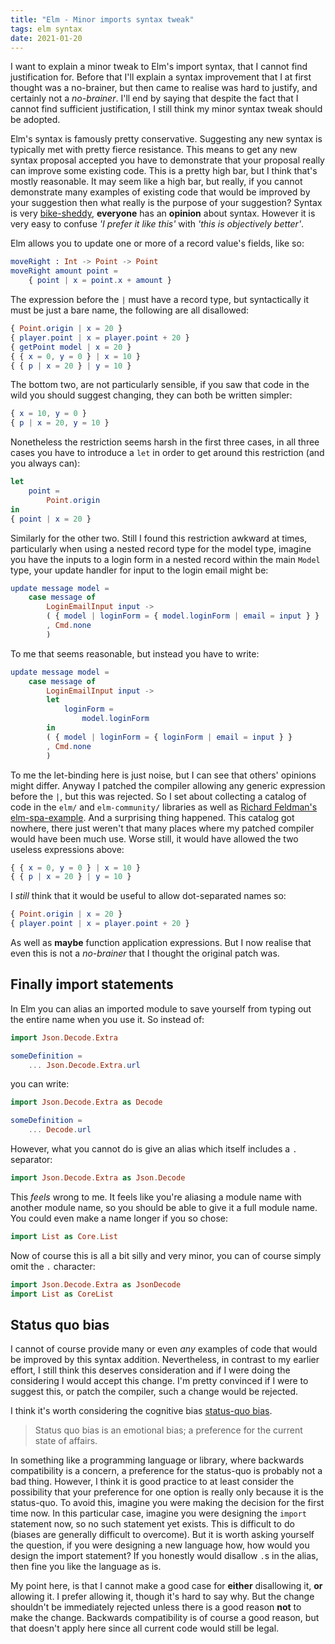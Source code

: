 ```yaml
---
title: "Elm - Minor imports syntax tweak"
tags: elm syntax 
date: 2021-01-20
---
```


I want to explain a minor tweak to Elm's import syntax, that I cannot find justification for. Before that I'll explain a syntax improvement that I at first thought was a no-brainer, but then came to realise was hard to justify, and certainly not a *no-brainer*. I'll end by saying that despite the fact that I cannot find sufficient justification, I still think my minor syntax tweak should be adopted.

Elm's syntax is famously pretty conservative. Suggesting any new syntax is typically met with pretty fierce resistance. This means to get any new syntax proposal accepted you have to demonstrate that your proposal really can improve some existing code. This is a pretty high bar, but I think that's mostly reasonable. It may seem like a high bar, but really, if you cannot demonstrate many examples of existing code that would be improved by your suggestion then what really is the purpose of your suggestion? Syntax is very [bike-sheddy](https://en.wikipedia.org/wiki/Law_of_triviality), **everyone** has an **opinion** about syntax. However it is very easy to confuse *'I prefer it like this'* with *'this is objectively better'*.

Elm allows you to update one or more of a record value's fields, like so:

```elm
moveRight : Int -> Point -> Point
moveRight amount point =
    { point | x = point.x + amount }
```

The expression before the `|` must have a record type, but syntactically it must be just a bare name, the following are all disallowed:

```elm
{ Point.origin | x = 20 }
{ player.point | x = player.point + 20 }
{ getPoint model | x = 20 }
{ { x = 0, y = 0 } | x = 10 }
{ { p | x = 20 } | y = 10 }
```

The bottom two, are not particularly sensible, if you saw that code in the wild you should suggest changing, they can both be written simpler:


```elm
{ x = 10, y = 0 }
{ p | x = 20, y = 10 }
```

Nonetheless the restriction seems harsh in the first three cases, in all three cases you have to introduce a `let` in order to get around this restriction (and you always can):

```elm
let
    point =
        Point.origin
in
{ point | x = 20 }
```

Similarly for the other two. Still I found this restriction awkward at times, particularly when using a nested record type for the model type, imagine you have the inputs to a login form in a nested record within the main `Model` type, your update handler for input to the login email might be:

```elm
update message model =
    case message of
        LoginEmailInput input ->
        ( { model | loginForm = { model.loginForm | email = input } }
        , Cmd.none
        )
```

To me that seems reasonable, but instead you have to write:
```elm
update message model =
    case message of
        LoginEmailInput input ->
        let
            loginForm =
                model.loginForm
        in
        ( { model | loginForm = { loginForm | email = input } }
        , Cmd.none
        )
```

To me the let-binding here is just noise, but I can see that others' opinions might differ. Anyway I patched the compiler allowing any generic expression before the `|`, but this was rejected. So I set about collecting a catalog of code in the `elm/` and `elm-community/` libraries as well as [Richard Feldman's elm-spa-example](https://github.com/rtfeldman/elm-spa-example). And a surprising thing happened. This catalog got nowhere, there just weren't that many places where my patched compiler would have been much use. Worse still, it would have allowed the two useless expressions above:


```elm
{ { x = 0, y = 0 } | x = 10 }
{ { p | x = 20 } | y = 10 }
```

I *still* think that it would be useful to allow dot-separated names so:

```elm
{ Point.origin | x = 20 }
{ player.point | x = player.point + 20 }
```

As well as **maybe** function application expressions. But I now realise that even this is not a *no-brainer* that I thought the original patch was.

## Finally import statements

In Elm you can alias an imported module to save yourself from typing out the entire name when you use it. So instead of:

```elm
import Json.Decode.Extra

someDefinition =
    ... Json.Decode.Extra.url
```
you can write:
```elm
import Json.Decode.Extra as Decode

someDefinition =
    ... Decode.url
```

However, what you cannot do is give an alias which itself includes a `.` separator:


```elm
import Json.Decode.Extra as Json.Decode
```

This *feels* wrong to me. It feels like you're aliasing a module name with another module name, so you should be able to give it a full module name. You could even make a name longer if you so chose:

```elm
import List as Core.List
```

Now of course this is all a bit silly and very minor, you can of course simply omit the `.` character:

```elm
import Json.Decode.Extra as JsonDecode
import List as CoreList
```

## Status quo bias

I cannot of course provide many or even *any* examples of code that would be improved by this syntax addition. Nevertheless, in contrast to my earlier effort, I still think this deserves consideration and if I were doing the considering I would accept this change. I'm pretty convinced if I were to suggest this, or patch the compiler, such a change would be rejected.

I think it's worth considering the cognitive bias [status-quo bias](https://en.wikipedia.org/wiki/Status_quo_bias).

> Status quo bias is an emotional bias; a preference for the current state of affairs.

In something like a programming language or library, where backwards compatibility is a concern, a preference for the status-quo is probably not a bad thing. However, I think it is good practice to at least consider the possibility that your preference for one option is really only because it is the status-quo. To avoid this, imagine you were making the decision for the first time now. In this particular case, imagine you were designing the `import` statement now, so no such statement yet exists. This is difficult to do (biases are generally difficult to overcome). But it is worth asking yourself the question, if you were designing a new language how, how would you design the import statement? If you honestly would disallow `.`s in the alias, then fine you like the language as is. 

My point here, is that I cannot make a good case for **either** disallowing it, **or** allowing it. I prefer allowing it, though it's hard to say why. But the change shouldn't be immediately rejected unless there is a good reason **not** to make the change. Backwards compatibility is of course a good reason, but that doesn't apply here since all current code would still be legal.


